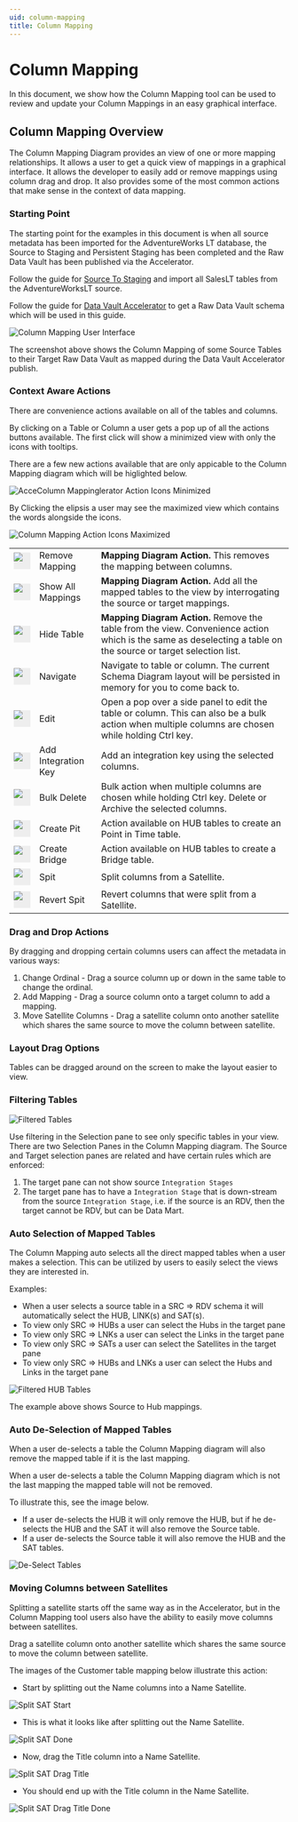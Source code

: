 ```yaml
---
uid: column-mapping
title: Column Mapping
---
```

# Column Mapping

In this document, we show how the Column Mapping tool can be used to review and update your Column Mappings in an easy graphical interface.

## Column Mapping Overview

The Column Mapping Diagram provides an view of one or more mapping relationships. It allows a user to get a quick view of mappings in a graphical interface. It allows the developer to easily add or remove mappings using column drag and drop. It also provides some of the most common actions that make sense in the context of data mapping.

### Starting Point

The starting point for the examples in this document is when all source metadata has been imported for the AdventureWorks LT database, the Source to Staging and Persistent Staging has been completed and the Raw Data Vault has been published via the Accelerator.

[//]: # (TODO: Link to UPDATED Source To Staging document)

Follow the guide for [Source To Staging](source-to-staging-templates.md) and import all SalesLT tables from the AdventureWorksLT source.

Follow the guide for [Data Vault Accelerator](accelerator.md) to get a Raw Data Vault schema which will be used in this guide.

![Column Mapping User Interface](../metadata-editors/images/bimlflex-app-column-mapping-full-ui.png "Column Mapping User Interface")

The screenshot above shows the Column Mapping of some Source Tables to  their Target Raw Data Vault as mapped during the Data Vault Accelerator publish.


### Context Aware Actions


There are convenience actions available on all of the tables and columns.

By clicking on a Table or Column a user gets a pop up of all the actions buttons available. The first click will show a minimized view with only the icons with tooltips.

There are a few new actions available that are only appicable to the Column Mapping diagram which will be higlighted below.

![AcceColumn Mappinglerator Action Icons Minimized](../metadata-editors/images/bimlflex-app-column-mapping-actions-minimized.png "Column Mapping Action Icons Maximized")

By Clicking the elipsis a user may see the maximized view which contains the words alongside the icons.

![Column Mapping Action Icons Maximized](../metadata-editors/images/bimlflex-app-column-mapping-actions-maximized.png "Column Mapping Action Icons Maximized")

||||
|--- |--- |--- |
|<div class="icon-col m-5" style="width:30px; height:30px;background:#EEE;"><img src="../metadata-editors/images/svg-icons/remove-reference.svg"/></div>| <span class="nowrap-col m-5">Remove Mapping</span> | <b>Mapping Diagram Action.</b> This removes the mapping between columns. |
|<div class="icon-col m-5" style="width:30px; height:30px;background:#EEE;"><img src="../metadata-editors/images/svg-icons/show-related.svg"/></div>| <span class="nowrap-col m-5">Show All Mappings</span> | <b>Mapping Diagram Action.</b> Add all the mapped tables to the view by interrogating the source or target mappings. |
|<div class="icon-col m-5" style="width:30px; height:30px;background:#EEE;"><img src="../metadata-editors/images/svg-icons/filter-clear.svg"/></div>| <span class="nowrap-col m-5">Hide Table</span> | <b>Mapping Diagram Action.</b> Remove the table from the view. Convenience action which is the same as deselecting a table on the source or target selection list.  |
|<div class="icon-col m-5" style="width:30px; height:30px;background:#EEE;"><img src="../metadata-editors/images/svg-icons/navigate.svg"/></div>| <span class="nowrap-col m-5">Navigate</span> | Navigate to table or column. The current Schema Diagram layout will be persisted in memory for you to come back to. |
|<div class="icon-col m-5" style="width:30px; height:30px;background:#EEE;"><img src="../metadata-editors/images/svg-icons/edit.svg"/></div>| <span class="nowrap-col m-5">Edit</span> | Open a pop over a side panel to edit the table or column. This can also be a bulk action when multiple columns are chosen while holding Ctrl key.|
|<div class="icon-col m-5" style="width:30px; height:30px;background:#EEE;"><img src="../metadata-editors/images/svg-icons/composite-key.svg"/></div>| <span class="nowrap-col m-5">Add Integration Key</span> | Add an integration key using the selected columns. |
|<div class="icon-col m-5" style="width:30px; height:30px;background:#EEE;"><img src="../metadata-editors/images/svg-icons/exclude.svg"/></div>| <span class="nowrap-col m-5">Bulk Delete</span> | Bulk action when multiple columns are chosen while holding Ctrl key. Delete or Archive the selected columns. |
|<div class="icon-col m-5" style="width:30px; height:30px;background:#EEE;"><img src="../metadata-editors/images/svg-icons/create-pit.svg"/></div>| <span class="nowrap-col m-5">Create Pit</span> | Action available on HUB tables to create an Point in Time table. |
|<div class="icon-col m-5" style="width:30px; height:30px;background:#EEE;"><img src="../metadata-editors/images/svg-icons/create-bridge.svg"/></div>| <span class="nowrap-col m-5">Create Bridge</span> | Action available on HUB tables to create a Bridge table. |
|<div class="icon-col m-5" style="width:30px; height:30px;background:#EEE;"><img src="../metadata-editors/images/svg-icons/split-columns.svg"/></div>| <span class="nowrap-col m-5">Spit</span> | Split columns from a Satellite. |
|<div class="icon-col m-5" style="width:30px; height:30px;background:#EEE;"><img src="../metadata-editors/images/svg-icons/revert-split-columns.svg"/></div>| <span class="nowrap-col m-5">Revert Spit</span> | Revert columns that were split from a Satellite. |

### Drag and Drop Actions

By dragging and dropping certain columns users can affect the metadata in various ways:

1. Change Ordinal - Drag a source column up or down in the same table to change the ordinal.
1. Add Mapping - Drag a source column onto a target column to add a mapping.
1. Move Satellite Columns - Drag a satellite column onto another satellite which shares the same source to move the column between satellite.

### Layout Drag Options

Tables can be dragged around on the screen to make the layout easier to view. 

### Filtering Tables

![Filtered Tables](../metadata-editors/images/bimlflex-app-column-mapping-selection-panes.png "Filtered Tables")

Use filtering in the Selection pane to see only specific tables in your view. There are two Selection Panes in the Column Mapping diagram. The Source and Target selection panes are related and have certain rules which are enforced:

1. The target pane can not show source `Integration Stages`
1. The target pane has to have a `Integration Stage` that is down-stream from the source `Integration Stage`, i.e. if the source is an RDV, then the target cannot be RDV, but can be Data Mart.

### Auto Selection of Mapped Tables

The Column Mapping auto selects all the direct mapped tables when a user makes a selection. This can be utilized by users to easily select the views they are interested in.

Examples: 
* When a user selects a source table in a SRC => RDV schema it will automatically select the HUB, LINK(s) and SAT(s).
*  To view only SRC => HUBs a user can select the Hubs in the target pane
*  To view only SRC => LNKs a user can select the Links in the target pane
*  To view only SRC => SATs a user can select the Satellites in the target pane
*  To view only SRC => HUBs and LNKs a user can select the Hubs and Links in the target pane

![Filtered HUB Tables](../metadata-editors/images/bimlflex-app-column-mapping-hubs.png "Filtered HUB Tables")

The example above shows Source to Hub mappings.

### Auto De-Selection of Mapped Tables

When a user de-selects a table the Column Mapping diagram will also remove the mapped table if it is the last mapping.

When a user de-selects a table the Column Mapping diagram which is not the last mapping the mapped table will not be removed.

To illustrate this, see the image below. 
* If a user de-selects the HUB it will only remove the HUB, but if he de-selects the HUB and the SAT it will also remove the Source table.
* If a user de-selects the Source table it will also remove the HUB and the SAT tables.

![De-Select Tables](../metadata-editors/images/bimlflex-app-column-mapping-de-select.png "De-Select Tables")

### Moving Columns between Satellites

Splitting a satellite starts off the same way as in the Accelerator, but in the Column Mapping tool users also have the ability to easily move columns between satellites.

Drag a satellite column onto another satellite which shares the same source to move the column between satellite.

The images of the Customer table mapping below illustrate this action:

* Start by splitting out the Name columns into a Name Satellite.

![Split SAT Start](../metadata-editors/images/bimlflex-app-column-mapping-split-start.png "Split SAT Start")

* This is what it looks like after splitting out the Name Satellite.

![Split SAT Done](../metadata-editors/images/bimlflex-app-column-mapping-split-done.png "Split SAT Done")

* Now, drag the Title column into a Name Satellite.

![Split SAT Drag Title](../metadata-editors/images/bimlflex-app-column-mapping-split-drag-title.png "Split SAT Drag Title")

* You should end up with the Title column in the Name Satellite.

![Split SAT Drag Title Done](../metadata-editors/images/bimlflex-app-column-mapping-split-drag-title-done.png "Split SAT Drag Title Done")
